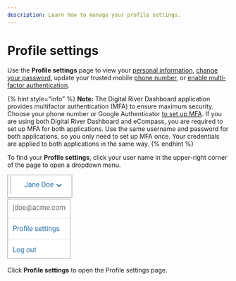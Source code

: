```yaml
---
description: Learn how to manage your profile settings.
---
```


# Profile settings

Use the **Profile settings** page to view your [personal information](viewing-your-personal-information.md), [change your password](changing-your-password.md), update your trusted mobile [phone number](updating-your-phone-number.md), or [enable multi-factor authentication](enabling-two-factor-authentication.md).

{% hint style="info" %}
**Note:** The Digital River Dashboard application provides multifactor authentication (MFA) to ensure maximum security. Choose your phone number or Google Authenticator [to set up MFA](enabling-two-factor-authentication.md). If you are using both Digital River Dashboard and eCompass, you are required to set up MFA for both applications. Use the same username and password for both applications, so you only need to set up MFA once. Your credentials are applied to both applications in the same way.
{% endhint %}

To find your **Profile settings**, click your user name in the upper-right corner of the page to open a dropdown menu.

<div align="left">

<img src="../../../.gitbook/assets/Username (1).png" alt="">

</div>

<div align="left">

<img src="../../../.gitbook/assets/ProfileDropdown (1).png" alt="">

</div>

Click **Profile settings** to open the Profile settings page.
